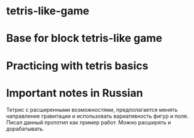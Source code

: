 # tetris-like-game
# Base for block tetris-like game
# Practicing with tetris basics
# Important notes in Russian

Тетрис с расширенными возможностями, предполагается менять направление гравитации и использовать вариативность фигур и поля. Писал данный прототип как пример работ. Можно расширять и дорабатывать.
